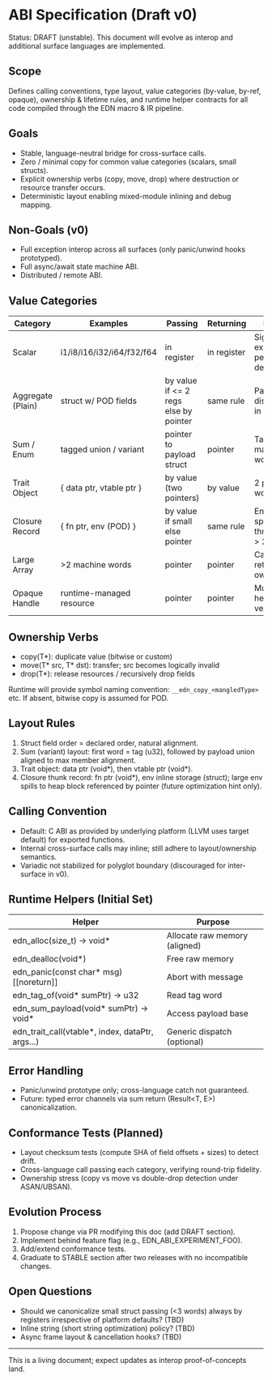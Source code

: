 # ABI Specification (Draft v0)

Status: DRAFT (unstable). This document will evolve as interop and additional surface languages are implemented.

## Scope
Defines calling conventions, type layout, value categories (by-value, by-ref, opaque), ownership & lifetime rules, and runtime helper contracts for all code compiled through the EDN macro & IR pipeline.

## Goals
- Stable, language-neutral bridge for cross-surface calls.
- Zero / minimal copy for common value categories (scalars, small structs).
- Explicit ownership verbs (copy, move, drop) where destruction or resource transfer occurs.
- Deterministic layout enabling mixed-module inlining and debug mapping.

## Non-Goals (v0)
- Full exception interop across all surfaces (only panic/unwind hooks prototyped).
- Full async/await state machine ABI.
- Distributed / remote ABI.

## Value Categories
| Category | Examples | Passing | Returning | Notes |
|----------|----------|---------|-----------|-------|
| Scalar | i1/i8/i16/i32/i64/f32/f64 | in register | in register | Sign/zero extend per LLVM default |
| Aggregate (Plain) | struct w/ POD fields | by value if <= 2 regs else by pointer | same rule | Packed = disallowed in v0 |
| Sum / Enum | tagged union / variant | pointer to payload struct | pointer | Tag is first machine word |
| Trait Object | { data ptr, vtable ptr } | by value (two pointers) | by value | 2 pointer words |
| Closure Record | { fn ptr, env (POD) } | by value if small else pointer | same rule | Env may spill threshold > 2 regs |
| Large Array | >2 machine words | pointer | pointer | Caller retains ownership |
| Opaque Handle | runtime-managed resource | pointer | pointer | Must use helper verbs |

## Ownership Verbs
- copy(T*): duplicate value (bitwise or custom)
- move(T* src, T* dst): transfer; src becomes logically invalid
- drop(T*): release resources / recursively drop fields

Runtime will provide symbol naming convention: `__edn_copy_<mangledType>` etc. If absent, bitwise copy is assumed for POD.

## Layout Rules
1. Struct field order = declared order, natural alignment.
2. Sum (variant) layout: first word = tag (u32), followed by payload union aligned to max member alignment.
3. Trait object: data ptr (void*), then vtable ptr (void*).
4. Closure thunk record: fn ptr (void*), env inline storage (struct); large env spills to heap block referenced by pointer (future optimization hint only).

## Calling Convention
- Default: C ABI as provided by underlying platform (LLVM uses target default) for exported functions.
- Internal cross-surface calls may inline; still adhere to layout/ownership semantics.
- Variadic not stabilized for polyglot boundary (discouraged for inter-surface in v0).

## Runtime Helpers (Initial Set)
| Helper | Purpose |
|--------|---------|
| edn_alloc(size_t) -> void* | Allocate raw memory (aligned) |
| edn_dealloc(void*) | Free raw memory |
| edn_panic(const char* msg) [[noreturn]] | Abort with message |
| edn_tag_of(void* sumPtr) -> u32 | Read tag word |
| edn_sum_payload(void* sumPtr) -> void* | Access payload base |
| edn_trait_call(vtable*, index, dataPtr, args...) | Generic dispatch (optional) |

## Error Handling
- Panic/unwind prototype only; cross-language catch not guaranteed.
- Future: typed error channels via sum return (Result<T, E>) canonicalization.

## Conformance Tests (Planned)
- Layout checksum tests (compute SHA of field offsets + sizes) to detect drift.
- Cross-language call passing each category, verifying round-trip fidelity.
- Ownership stress (copy vs move vs double-drop detection under ASAN/UBSAN).

## Evolution Process
1. Propose change via PR modifying this doc (add DRAFT section).
2. Implement behind feature flag (e.g., EDN_ABI_EXPERIMENT_FOO).
3. Add/extend conformance tests.
4. Graduate to STABLE section after two releases with no incompatible changes.

## Open Questions
- Should we canonicalize small struct passing (<3 words) always by registers irrespective of platform defaults? (TBD)
- Inline string (short string optimization) policy? (TBD)
- Async frame layout & cancellation hooks? (TBD)

---
This is a living document; expect updates as interop proof-of-concepts land.
